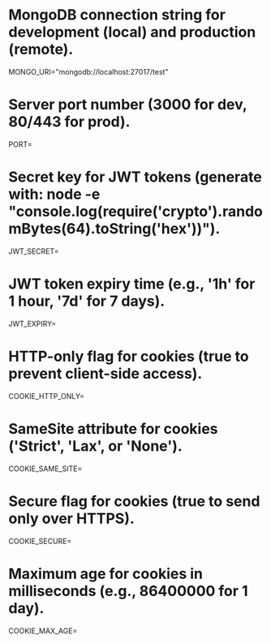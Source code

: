 # MongoDB connection string for development (local) and production (remote).
MONGO_URI="mongodb://localhost:27017/test"

# Server port number (3000 for dev, 80/443 for prod).
PORT=

# Secret key for JWT tokens (generate with: node -e "console.log(require('crypto').randomBytes(64).toString('hex'))").
JWT_SECRET=

# JWT token expiry time (e.g., '1h' for 1 hour, '7d' for 7 days).
JWT_EXPIRY=

# HTTP-only flag for cookies (true to prevent client-side access).
COOKIE_HTTP_ONLY=

# SameSite attribute for cookies ('Strict', 'Lax', or 'None').
COOKIE_SAME_SITE=

# Secure flag for cookies (true to send only over HTTPS).
COOKIE_SECURE=

# Maximum age for cookies in milliseconds (e.g., 86400000 for 1 day).
COOKIE_MAX_AGE=
